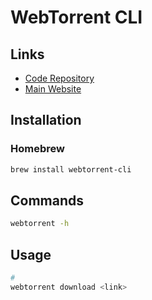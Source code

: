 # WebTorrent CLI

## Links

- [Code Repository](https://github.com/webtorrent/webtorrent-cli)
- [Main Website](https://webtorrent.io/)

## Installation

### Homebrew

```sh
brew install webtorrent-cli
```

## Commands

```sh
webtorrent -h
```

## Usage

```sh
#
webtorrent download <link>
```

